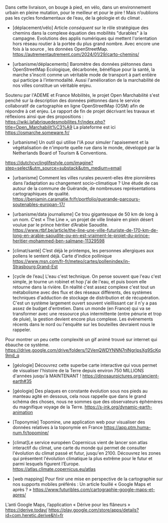 Dans cette livraison, on bouge à pied, en vélo, dans un environnement urbain en pleine mutation, pour le meilleur et pour le pire ! Mais n’oublions pas les cycles fondamentaux de l’eau, de la géologie et du climat .


- [déplacement/vélo] Article *conséquent* sur le rôle stratégique des chemins dans la complexe équation des mobilités "durables" à la campagne. Evolutions des applis numériques qui mettent l'orientation hors réseau routier à la portée du plus grand nombre. Avec encore une fois à la source , les données OpenStreetMap.
https://autrementautrement.com/2024/01/29/carto-chemins/

- [urbanisme/déplacements] Baromètre des données piétonnes dans OpenStreetMap
Ecologique, décarbonée, bénéfique pour la santé, la marche s’inscrit comme un véritable mode de transport à part entière qui participe à l’intermodalité. Aussi l'amélioration de la marchabilité de nos villes constitue un véritable enjeu.

Soutenu par l'ADEME et France Mobilités, le projet Open Marchabilité s'est penché sur la description des données piétonnes dans le service collaboratif de cartographie en ligne OpenStreetMap (OSM) afin de répondre à cet enjeu.
Le rapport de fin de projet décrivant les travaux et réflexions ainsi que des propositions : https://wiki.lafabriquedesmobilites.fr/index.php?title=Open_Marchabilit%C3%A9
La plateforme est ici  https://osmarche.someware.fr/


- [urbanisme] Un outil qui utilise l'IA pour simuler l'apaisement et la végétalisation de n'importe quelle rue dans le monde, développé par la Netherlands Board of Tourism & Conventions.

https://dutchcyclinglifestyle.com/imagine?step=select&utm_source=substack&utm_medium=email

- [urbanisme] Comment les villes rurales peuvent-elles être pionnières dans l’adaptation au changement socio-climatique ? Une étude de cas autour de la commune de Guérande, de nombreuses représentations cartographiques de qualité.
https://benjamin.caramatie.fr/fr/portfolio/guerande-parcours-soutenables-europan-17/


- [urbanisme/data journalisme] Ce trou gigantesque de 50 km de long à un nom. C'est « The Line », un projet de ville linéaire en plein désert voulue par le prince héritier d’Arabie Saoudite.
https://www.rtbf.be/article/the-line-une-ville-futuriste-de-170-km-de-long-en-arabie-saoudite-ou-en-est-vraiment-le-projet-du-prince-heritier-mohammed-ben-salmane-11329598


- [climat/santé] C’est déjà le printemps, les personnes allergiques aux pollens le sentent déjà. Carte d’indice pollinique
https://www.msn.com/fr-fr/meteo/cartes/pollenindex/in-Strasbourg,Grand-Est

- [cycle de l’eau] L'eau c'est technique. On pense souvent que l'eau c'est simple, je tourne un robinet et hop j'ai de l'eau, et puis boom elle retourne dans la rivière. En réalité c'est assez complexe c'est tout un métabolisme avec des flux et des réseaux différents, des systèmes techniques d'adduction de stockage de distribution et de récupération. C'est un système largement ouvert souvent vieillissant car il n'y a pas assez de budget d'entretien. Dans un monde (en France) qui va se transformer avec une ressource plus intermittente (entre pénurie et trop de pluie), la gestion devient encore plus complexe. Les événements récents dans le nord ou l'enquête sur les bouteilles devraient nous le rappeler.

Pour montrer un peu cette complexité un gif animé trouvé sur internet qui ébauche ce système.
https://drive.google.com/drive/folders/12VenQWDYNNN7nlNgrIpsXg9ScKq9md_q


- [géologie] Découvrez cette superbe carte interactive qui vous permet de visualiser l'histoire de la Terre depuis environ 750 MILLIONS d'années jusqu'à MAINTENANT !
https://dinosaurpictures.org/ancient-earth#35

- [géologie] Des plaques en constante évolution sous nos pieds au manteau agité en dessous, cela nous rappelle que dans le grand schéma des choses, nous ne sommes que des observateurs éphémères du magnifique voyage de la Terre.
https://s-ink.org/dynamic-earth-animation


- [Toponymie] Topomine, une application web pour visualiser des données relatives à la toponymie en France
https://app.ptm.huma-num.fr/topomine/

- [climat]Le service européen Copernicus vient de lancer son atlas interactif du climat, une carte du monde qui permet de consulter l'évolution du climat passé et futur, jusqu'en 2100. Découvrez les zones qui présentent l'évolution climatique la plus extrême pour le futur et parmi lesquels figurent l’Europe.
https://atlas.climate.copernicus.eu/atlas

- [web mapping] Pour finir une  mise en perspective de la cartographie sur nos supports mobiles préférés :
Un article fouillé « Google Maps et après ? »
https://www.futuribles.com/cartographie-google-maps-et-apres/

L’anti Google Maps, l’application « Dérive pour les flâneurs »
https://derive.today/
https://play.google.com/store/apps/details?id=com.heretic.derive&hl=fr
